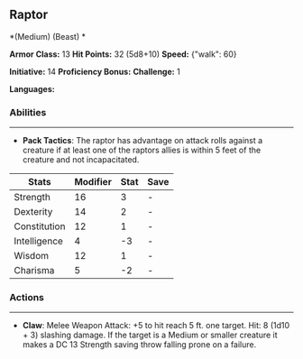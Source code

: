 ## Raptor
*(Medium) (Beast) *

**Armor Class:** 13
**Hit Points:** 32 (5d8+10)
**Speed:** {"walk": 60}

**Initiative:** 14
**Proficiency Bonus:**
**Challenge:** 1

**Languages:** 

### Abilities
 --- 
- **Pack Tactics**: The raptor has advantage on attack rolls against a creature if at least one of the raptors allies is within 5 feet of the creature and not incapacitated.



| Stats | Modifier | Stat | Save
| ---- | ---- | ---- | ---- |
| Strength | 16 | 3 | - |
| Dexterity | 14 | 2 | - |
| Constitution | 12 | 1 | - |
| Intelligence | 4 | -3 | - |
| Wisdom | 12 | 1 | - |
| Charisma | 5 | -2 | - |

### Actions
 --- 
- **Claw**: Melee Weapon Attack: +5 to hit  reach 5 ft.  one target. Hit: 8 (1d10 + 3) slashing damage. If the target is a Medium or smaller creature  it makes a DC 13 Strength saving throw  falling prone on a failure.

